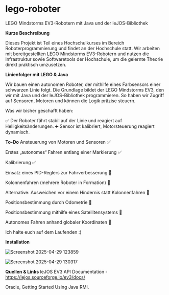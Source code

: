 # lego-roboter
LEGO Mindstorms EV3-Robotern mit Java und der leJOS-Bibliothek

**Kurze Beschreibung**

Dieses Projekt ist Teil eines Hochschulkurses im Bereich Roboterprogrammierung und findet an der Hochschule statt. Wir arbeiten mit bereitgestellten LEGO Mindstorms EV3-Robotern und nutzen die Infrastruktur sowie Softwaretools der Hochschule, um die gelernte Theorie direkt praktisch umzusetzen.

**Linienfolger mit LEGO & Java**

Wir bauen einen autonomen Roboter, der mithilfe eines Farbsensors einer schwarzen Linie folgt. Die Grundlage bildet der LEGO Mindstorms EV3, den wir mit Java und der leJOS-Bibliothek programmieren. So haben wir Zugriff auf Sensoren, Motoren und können die Logik präzise steuern.

Was wir bisher geschafft haben:

✅ Der Roboter fährt stabil auf der Linie und reagiert auf Helligkeitsänderungen. ➕ Sensor ist kalibriert, Motorsteuerung reagiert dynamisch.

**To-Do**
Ansteuerung von Motoren und Sensoren ✅

Erstes „autonomes“ Fahren entlang einer Markierung ✅

Kalibrierung ✅

Einsatz eines PID-Reglers zur Fahrverbesserung 🚧

Kolonnenfahren (mehrere Roboter in Formation) 🚧

Alternative: Ausweichen vor einem Hindernis statt Kolonnenfahren 🚧

Positionsbestimmung durch Odometrie 🚧

Positionsbestimmung mithilfe eines Satellitensystems 🚧

Autonomes Fahren anhand globaler Koordinaten 🚧

Ich halte euch auf dem Laufenden :)


**Installation**

![Screenshot 2025-04-29 123859](https://github.com/user-attachments/assets/c8bc5e3e-d0df-46d3-92a1-4cb8da550e96)


![Screenshot 2025-04-29 130317](https://github.com/user-attachments/assets/8b6c078d-8a95-4f1a-88fb-11ba155104b0)



**Quellen & Links**
leJOS EV3 API Documentation - https://lejos.sourceforge.io/ev3/docs/

Oracle, Getting Started Using Java RMI.
